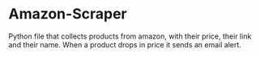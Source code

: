 # Amazon-Scraper
Python file that collects products from amazon, with their price, their link and their name. When a product drops in price it sends an email alert.
